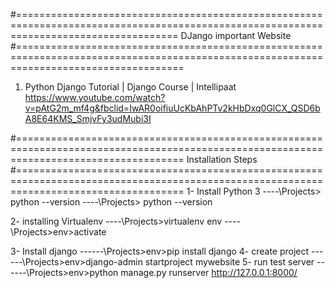 #======================================================================================================================================== 
                             DJango important Website
#=========================================================================================================================================
1) Python Django Tutorial | Django Course | Intellipaat
https://www.youtube.com/watch?v=pAtG2m_mf4g&fbclid=IwAR0oifiuUcKbAhPTv2kHbDxq0GlCX_QSD6bA8E64KMS_SmjvFy3udMubi3I

#=========================================================================================================================================
                          Installation Steps
#========================================================================================================================================= 
1- Install Python 3
----\Projects> python --version
----\Projects> python --version   

2- installing Virtualenv
----\Projects>virtualenv env
----\Projects>env>activate

3-  Install django
------\Projects>env>pip install django
4-  create project 
------\Projects>env>django-admin startproject mywebsite
5-   run test server
------\Projects>env>python manage.py runserver 
http://127.0.0.1:8000/
